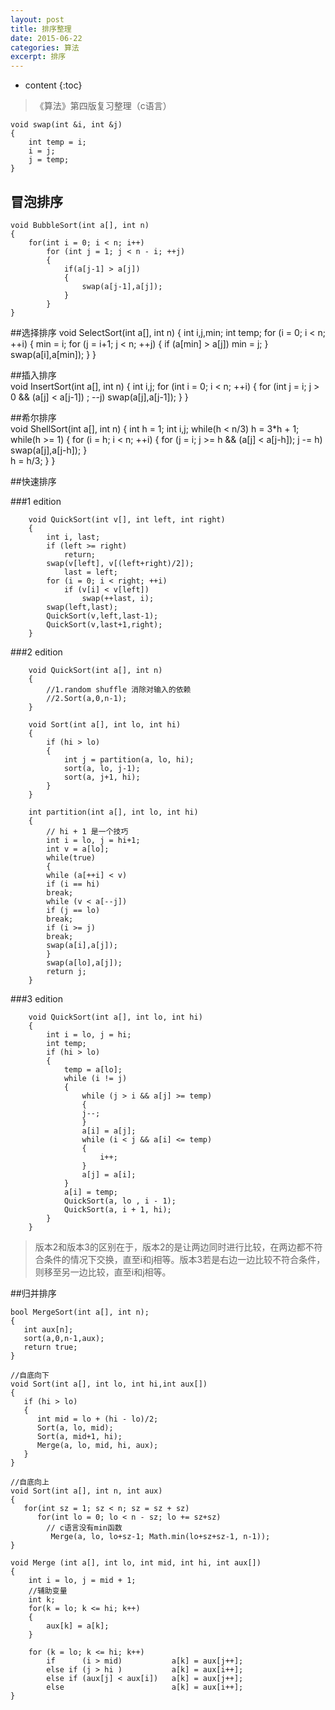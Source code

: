 ```yaml
---
layout: post
title: 排序整理
date: 2015-06-22 
categories: 算法
excerpt: 排序
---
```


* content
{:toc}
>  《算法》第四版复习整理（c语言）

	void swap(int &i, int &j) 
	{
		int temp = i;
		i = j;
		j = temp; 
	}    
   
##  冒泡排序   
	void BubbleSort(int a[], int n) 
	{
		for(int i = 0; i < n; i++)  
			for (int j = 1; j < n - i; ++j)  
			{
				if(a[j-1] > a[j]) 
				{	
					swap(a[j-1],a[j]);
				}
			}
	}

    
##选择排序 
	void SelectSort(int a[], int n) 
	{
		int i,j,min;
		int temp;
		for (i = 0; i < n; ++i)
		{
			min = i;
			for (j = i+1; j < n; ++j)
			{
				if (a[min] > a[j])
				min = j;
			}
			swap(a[i],a[min]);
		}
	}


##插入排序   
	void InsertSort(int a[], int n)
	{
		int i,j;
		for (int i = 0; i < n; ++i)
		{
			for (int j = i; j > 0 && (a[j] < a[j-1]) ; --j)
			swap(a[j],a[j-1]);
		}
	}

##希尔排序   
	void ShellSort(int a[], int n) 
	{
		int h = 1;
		int i,j;
		while(h < n/3)
		h = 3*h + 1;
		while(h >= 1) 
		{
			for (i = h; i < n; ++i)
			{
				for (j = i; j >= h && (a[j] < a[j-h]); j -= h)
				swap(a[j],a[j-h]);
			}	
			h = h/3;
		}
	}
 


##快速排序

###1 edition   

		void QuickSort(int v[], int left, int right) 
		{
			int i, last;
			if (left >= right)
				return;
			swap(v[left], v[(left+right)/2]);
				last = left;
			for (i = 0; i < right; ++i)
				if (v[i] < v[left])
					swap(++last, i);
			swap(left,last);
			QuickSort(v,left,last-1);
			QuickSort(v,last+1,right);
		}  

###2 edition  
		
    	void QuickSort(int a[], int n) 
    	{
    		//1.random shuffle 消除对输入的依赖
    		//2.Sort(a,0,n-1);
   	 	}

    	void Sort(int a[], int lo, int hi)
    	{
    		if (hi > lo)
    		{
    			int j = partition(a, lo, hi);
    			sort(a, lo, j-1);
    			sort(a, j+1, hi);
    		}
    	}

    	int partition(int a[], int lo, int hi) 
    	{
       		// hi + 1 是一个技巧
       		int i = lo, j = hi+1;
       		int v = a[lo];
       		while(true) 
       		{
       		while (a[++i] < v) 
       		if (i == hi)
       		break;
       		while (v < a[--j])
       		if (j == lo) 
       		break;
       		if (i >= j)
       		break;
       		swap(a[i],a[j]); 
        	}
       		swap(a[lo],a[j]);
       		return j;
    	}

###3 edition  
		
    	void QuickSort(int a[], int lo, int hi) 
    	{
    		int i = lo, j = hi; 
    		int temp;
    		if (hi > lo)
    		{
    			temp = a[lo];
    			while (i != j)
    			{
    				while (j > i && a[j] >= temp)
    				{
    				j--;
    				}
    				a[i] = a[j];
    				while (i < j && a[i] <= temp)
    				{
    					i++;
    				}
    				a[j] = a[i];
				}
				a[i] = temp;
				QuickSort(a, lo , i - 1);
				QuickSort(a, i + 1, hi);
    		}	
    	}

> 版本2和版本3的区别在于，版本2的是让两边同时进行比较，在两边都不符合条件的情况下交换，直至i和j相等。版本3若是右边一边比较不符合条件，则移至另一边比较，直至i和j相等。

##归并排序

    bool MergeSort(int a[], int n); 
    {
       int aux[n];
 	   sort(a,0,n-1,aux);
 	   return true;
    } 
    
    //自底向下
    void Sort(int a[], int lo, int hi,int aux[])
    {
       if (hi > lo) 
       {
       	  int mid = lo + (hi - lo)/2;
       	  Sort(a, lo, mid);
       	  Sort(a, mid+1, hi);
       	  Merge(a, lo, mid, hi, aux);
       }
    }

    //自底向上
    void Sort(int a[], int n, int aux)
    {
       for(int sz = 1; sz < n; sz = sz + sz)
          for(int lo = 0; lo < n - sz; lo += sz+sz)
            // c语言没有min函数
             Merge(a, lo, lo+sz-1; Math.min(lo+sz+sz-1, n-1));
    }

	void Merge (int a[], int lo, int mid, int hi, int aux[])
	{	
		int i = lo, j = mid + 1;
		//辅助变量
		int k;
		for(k = lo; k <= hi; k++)
		{
			aux[k] = a[k];
		}

		for (k = lo; k <= hi; k++) 
			if      (i > mid)           a[k] = aux[j++];
			else if (j > hi )           a[k] = aux[i++];
			else if (aux[j] < aux[i])   a[k] = aux[j++];
			else                        a[k] = aux[i++];
	}
